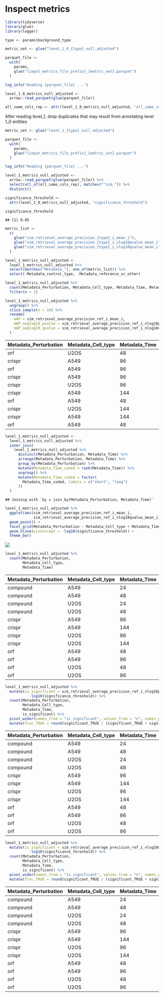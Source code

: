 Inspect metrics
================

``` r
library(tidyverse)
library(glue)
library(logger)
```

``` r
type <- params$background_type
```

``` r
metric_set <- glue("level_1_0_{type}_null_adjusted")

parquet_file <-
  with(
    params,
    glue("{input_metrics_file_prefix}_{metric_set}.parquet")
  )

log_info("Reading {parquet_file} ...")

level_1_0_metrics_null_adjusted <-
  arrow::read_parquet(glue(parquet_file))

all_same_cols_rep <- attr(level_1_0_metrics_null_adjusted, "all_same_cols_rep")
```

After reading level_1, drop duplicates that may result from annotating
level 1_0 entities

``` r
metric_set <- glue("level_1_{type}_null_adjusted")

parquet_file <-
  with(
    params,
    glue("{input_metrics_file_prefix}_{metric_set}.parquet")
  )

log_info("Reading {parquet_file} ...")

level_1_metrics_null_adjusted <-
  arrow::read_parquet(glue(parquet_file)) %>%
  select(all_of(all_same_cols_rep), matches("^sim_")) %>%
  distinct()
```

``` r
significance_threshold <-
  attr(level_1_0_metrics_null_adjusted, "significance_threshold")

significance_threshold
```

    ## [1] 0.05

``` r
metric_list <-
  c(
    glue("sim_retrieval_average_precision_{type}_i_mean_i"),
    glue("sim_retrieval_average_precision_{type}_i_nlog10pvalue_mean_i"),
    glue("sim_retrieval_average_precision_{type}_i_nlog10qvalue_mean_i")
  )
```

``` r
level_1_metrics_null_adjusted <-
  level_1_metrics_null_adjusted %>%
  select(matches("Metadata_"), one_of(metric_list)) %>%
  select(-Metadata_control_type, -Metadata_reference_or_other)
```

``` r
level_1_metrics_null_adjusted %>%
  count(Metadata_Perturbation, Metadata_Cell_type, Metadata_Time, Metadata_broad_sample) %>%
  filter(n > 1)
```

``` r
level_1_metrics_null_adjusted %>%
  ungroup() %>%
  slice_sample(n = 10) %>%
  rename(
    mAP = sim_retrieval_average_precision_ref_i_mean_i,
    mAP_neglog10_pvalue = sim_retrieval_average_precision_ref_i_nlog10pvalue_mean_i,
    mAP_neglog10_qvalue = sim_retrieval_average_precision_ref_i_nlog10qvalue_mean_i
  )
```

<div class="kable-table">

| Metadata_Perturbation | Metadata_Cell_type | Metadata_Time | Metadata_target_list | Metadata_broad_sample |       mAP | mAP_neglog10_pvalue | mAP_neglog10_qvalue |
|:----------------------|:-------------------|:--------------|:---------------------|:----------------------|----------:|--------------------:|--------------------:|
| orf                   | U2OS               | 48            | PLD1                 | ccsbBroad304_01216    | 0.1581353 |           0.7581145 |           0.6976208 |
| crispr                | A549               | 96            | CDC25A               | BRDN0001485726        | 0.7746032 |           3.2544756 |           2.6818152 |
| orf                   | A549               | 96            | CCR1                 | ccsbBroad304_00331    | 0.2644072 |           1.2622149 |           1.1049299 |
| crispr                | A549               | 96            | GPR55                | BRDN0001483314        | 0.3090391 |           1.4023279 |           1.2183498 |
| crispr                | U2OS               | 96            | OPRM1                | BRDN0001487618        | 0.4435362 |           2.4416967 |           2.0346492 |
| crispr                | A549               | 144           | IMPDH1               | BRDN0001488805        | 0.7757937 |           3.3033556 |           2.7178737 |
| orf                   | A549               | 48            | KDR                  | ccsbBroad304_14684    | 0.2742983 |           1.2825194 |           1.1191259 |
| crispr                | U2OS               | 144           | BRD4                 | BRDN0001146786        | 0.5437543 |           2.4031217 |           2.0035592 |
| crispr                | A549               | 144           | TNNC1                | BRDN0001483958        | 0.4583333 |           1.9672842 |           1.6721288 |
| orf                   | A549               | 48            | KCNQ2                | ccsbBroad304_00904    | 0.4215368 |           1.8551336 |           1.5776736 |

</div>

``` r
level_1_metrics_null_adjusted <-
  level_1_metrics_null_adjusted %>%
  inner_join(
    level_1_metrics_null_adjusted %>%
      distinct(Metadata_Perturbation, Metadata_Time) %>%
      arrange(Metadata_Perturbation, Metadata_Time) %>%
      group_by(Metadata_Perturbation) %>%
      mutate(Metadata_Time_coded = rank(Metadata_Time)) %>%
      ungroup() %>%
      mutate(Metadata_Time_coded = factor(
        Metadata_Time_coded, labels = c("short", "long")
      ))
  )
```

    ## Joining with `by = join_by(Metadata_Perturbation, Metadata_Time)`

``` r
level_1_metrics_null_adjusted %>%
  ggplot(aes(sim_retrieval_average_precision_ref_i_mean_i,
             sim_retrieval_average_precision_ref_i_nlog10qvalue_mean_i)) +
  geom_point() +
  facet_grid(Metadata_Perturbation ~ Metadata_Cell_type + Metadata_Time_coded) +
  geom_hline(yintercept = -log10(significance_threshold)) +
  theme_bw()
```

![](2.inspect_files/figure-gfm/unnamed-chunk-11-1.png)<!-- -->

``` r
level_1_metrics_null_adjusted %>%
  count(Metadata_Perturbation,
        Metadata_Cell_type,
        Metadata_Time)
```

<div class="kable-table">

| Metadata_Perturbation | Metadata_Cell_type | Metadata_Time |   n |
|:----------------------|:-------------------|:--------------|----:|
| compound              | A549               | 24            | 306 |
| compound              | A549               | 48            | 306 |
| compound              | U2OS               | 24            | 306 |
| compound              | U2OS               | 48            | 306 |
| crispr                | A549               | 96            | 305 |
| crispr                | A549               | 144           | 305 |
| crispr                | U2OS               | 96            | 305 |
| crispr                | U2OS               | 144           | 305 |
| orf                   | A549               | 48            | 160 |
| orf                   | A549               | 96            | 160 |
| orf                   | U2OS               | 48            | 160 |
| orf                   | U2OS               | 96            | 160 |

</div>

``` r
level_1_metrics_null_adjusted %>%
  mutate(is_significant = sim_retrieval_average_precision_ref_i_nlog10pvalue_mean_i > 
           -log10(significance_threshold)) %>%
  count(Metadata_Perturbation,
        Metadata_Cell_type,
        Metadata_Time,
        is_significant) %>%
  pivot_wider(names_from = "is_significant", values_from = "n", names_prefix = "significant_") %>%
  mutate(frac_TRUE = round(significant_TRUE / (significant_TRUE + significant_FALSE), 2))
```

<div class="kable-table">

| Metadata_Perturbation | Metadata_Cell_type | Metadata_Time | significant_FALSE | significant_TRUE | frac_TRUE |
|:----------------------|:-------------------|:--------------|------------------:|-----------------:|----------:|
| compound              | A549               | 24            |                65 |              241 |      0.79 |
| compound              | A549               | 48            |                14 |              292 |      0.95 |
| compound              | U2OS               | 24            |                58 |              248 |      0.81 |
| compound              | U2OS               | 48            |                96 |              210 |      0.69 |
| crispr                | A549               | 96            |                84 |              221 |      0.72 |
| crispr                | A549               | 144           |                68 |              237 |      0.78 |
| crispr                | U2OS               | 96            |                79 |              226 |      0.74 |
| crispr                | U2OS               | 144           |               111 |              194 |      0.64 |
| orf                   | A549               | 48            |               116 |               44 |      0.28 |
| orf                   | A549               | 96            |               121 |               39 |      0.24 |
| orf                   | U2OS               | 48            |                73 |               87 |      0.54 |
| orf                   | U2OS               | 96            |                99 |               61 |      0.38 |

</div>

``` r
level_1_metrics_null_adjusted %>%
  mutate(is_significant = sim_retrieval_average_precision_ref_i_nlog10qvalue_mean_i > 
           -log10(significance_threshold)) %>%
  count(Metadata_Perturbation,
        Metadata_Cell_type,
        Metadata_Time,
        is_significant) %>%
  pivot_wider(names_from = "is_significant", values_from = "n", names_prefix = "significant_") %>%
  mutate(frac_TRUE = round(significant_TRUE / (significant_TRUE + significant_FALSE), 2))
```

<div class="kable-table">

| Metadata_Perturbation | Metadata_Cell_type | Metadata_Time | significant_FALSE | significant_TRUE | frac_TRUE |
|:----------------------|:-------------------|:--------------|------------------:|-----------------:|----------:|
| compound              | A549               | 24            |                79 |              227 |      0.74 |
| compound              | A549               | 48            |                23 |              283 |      0.92 |
| compound              | U2OS               | 24            |                76 |              230 |      0.75 |
| compound              | U2OS               | 48            |               107 |              199 |      0.65 |
| crispr                | A549               | 96            |                98 |              207 |      0.68 |
| crispr                | A549               | 144           |                97 |              208 |      0.68 |
| crispr                | U2OS               | 96            |                98 |              207 |      0.68 |
| crispr                | U2OS               | 144           |               141 |              164 |      0.54 |
| orf                   | A549               | 48            |               127 |               33 |      0.21 |
| orf                   | A549               | 96            |               131 |               29 |      0.18 |
| orf                   | U2OS               | 48            |                89 |               71 |      0.44 |
| orf                   | U2OS               | 96            |               108 |               52 |      0.32 |

</div>
